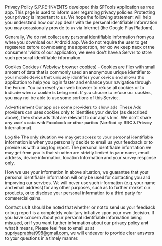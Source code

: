 Privacy Policy S.P.RE-INVENTS developed this SPTools Application as free app. This page is used to inform user regarding privacy policies. Protecting your privacy is important to us. We hope the following statement will help you understand how our app deals with the personal identifiable information you may occasionally provide to us via Internet (the Google Play Platform).

Generally, We do not collect any personal identifiable information from you when you download our Android app. We do not require the user to get registered before downloading the application, nor do we keep track of the consumers' visits of our application, we even don't have a Server to store such personal identifiable information.

Cookies Cookies ( Webview browser cookies) - Cookies are files with small amount of data that is commonly used an anonymous unique identifier to your mobile device that uniquely identifies your device and allows the application to help you log in faster and enhance your navigation through the Forum. You can reset your web browser to refuse all cookies or to indicate when a cookie is being sent. If you choose to refuse our cookies, you may not be able to use some portions of this Service.

Advertisement Our app use some providers to show ads. These Ads providers can uses cookies only to identifies your device (as described above), then show ads that are relevant to our app's kind. We don't share any user's data with Facebook or other parties (Verified by BBC & Privacy International).

Log file The only situation we may get access to your personal identifiable information is when you personally decide to email us your feedback or to provide us with a bug log report. The personal identifiable information we may get from you in that situation are strictly limited to your name, email address, device information, location Information and your survey response only.

How we use your information In above situation, we guarantee that your personal identifiable information will only be used for contacting you and improving our services. We will never use such information (e.g. your name and email address) for any other purposes, such as to further market our products, or to disclose your personal information to a third party for commercial gains.

Contact us It should be noted that whether or not to send us your feedback or bug report is a completely voluntary initiative upon your own decision. If you have concern about your personal identifiable information being misused, or if you want further information about our privacy policy and what it means, Please feel free to email us at supriyaprabhat998@gmail.com, we will endeavor to provide clear answers to your questions in a timely manner.
